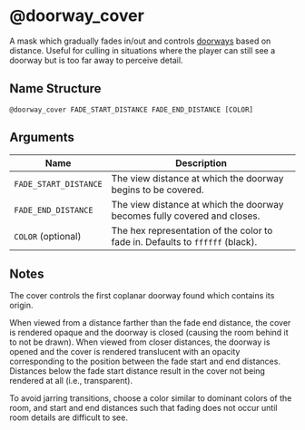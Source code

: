 # @doorway_cover

A mask which gradually fades in/out and controls [doorways](./doorway.md) based
on distance. Useful for culling in situations where the player can still see a
doorway but is too far away to perceive detail.

## Name Structure

```
@doorway_cover FADE_START_DISTANCE FADE_END_DISTANCE [COLOR]
```

## Arguments

| Name                     | Description                                                                   |
| ------------------------ | ----------------------------------------------------------------------------- |
| `FADE_START_DISTANCE`    | The view distance at which the doorway begins to be covered.                  |
| `FADE_END_DISTANCE`      | The view distance at which the doorway becomes fully covered and closes.      |
| `COLOR` (optional)       | The hex representation of the color to fade in. Defaults to `ffffff` (black). |

## Notes

The cover controls the first coplanar doorway found which contains its origin.

When viewed from a distance farther than the fade end distance, the cover is
rendered opaque and the doorway is closed (causing the room behind it to not be
drawn). When viewed from closer distances, the doorway is opened and the cover
is rendered translucent with an opacity corresponding to the position between
the fade start and end distances. Distances below the fade start distance result
in the cover not being rendered at all (i.e., transparent).

To avoid jarring transitions, choose a color similar to dominant colors of the
room, and start and end distances such that fading does not occur until room
details are difficult to see.

